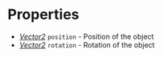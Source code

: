 # Properties
* *[Vector2](/Objects/Vector2)* `position` - Position of the object
* *[Vector2](/Objects/Vector2)* `rotation` - Rotation of the object